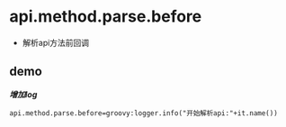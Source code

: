 # api.method.parse.before

- 解析api方法前回调

## demo

***增加log***

```properties
api.method.parse.before=groovy:logger.info("开始解析api:"+it.name())
```

